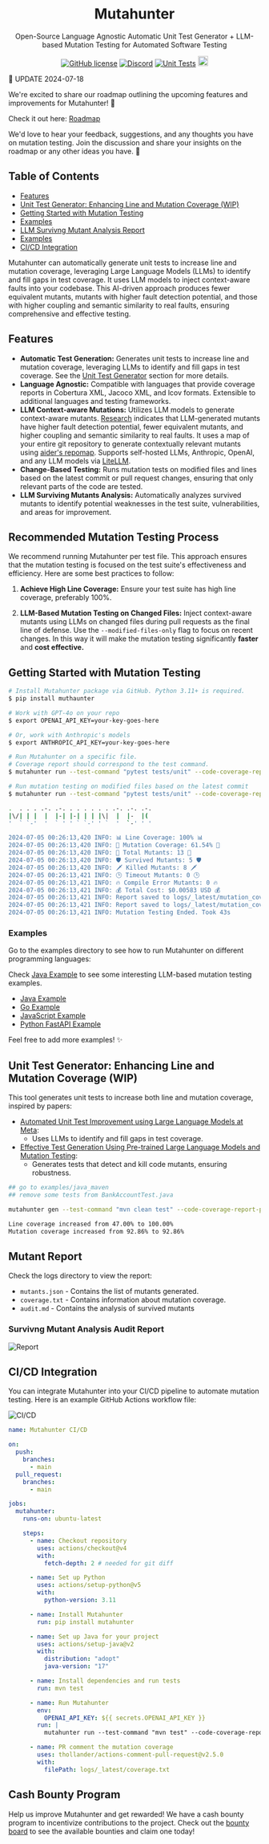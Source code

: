 <div align="center">
  <h1>Mutahunter</h1>

  Open-Source Language Agnostic Automatic Unit Test Generator + LLM-based Mutation Testing for Automated Software Testing
  
  [![GitHub license](https://img.shields.io/badge/License-AGPL_3.0-blue.svg)](https://github.com/yourcompany/mutahunter/blob/main/LICENSE)
  [![Discord](https://badgen.net/badge/icon/discord?icon=discord&label&color=purple)](https://discord.gg/S5u3RDMq)
  [![Unit Tests](https://github.com/codeintegrity-ai/mutahunter/actions/workflows/test.yaml/badge.svg)](https://github.com/codeintegrity-ai/mutahunter/actions/workflows/test.yaml)
  <a href="https://github.com/codeintegrity-ai/mutahunter/commits/main">
  <img alt="GitHub" src="https://img.shields.io/github/last-commit/codeintegrity-ai/mutahunter/main?style=for-the-badge" height="20">
  </a>
</div>

📅 UPDATE 2024-07-18

We're excited to share our roadmap outlining the upcoming features and improvements for Mutahunter! 🚀

Check it out here: [Roadmap](https://github.com/codeintegrity-ai/mutahunter/issues/5)

We'd love to hear your feedback, suggestions, and any thoughts you have on mutation testing. Join the discussion and share your insights on the roadmap or any other ideas you have. 🙌

## Table of Contents

- [Features](#features)
- [Unit Test Generator: Enhancing Line and Mutation Coverage (WIP)](#unit-test-generator-enhancing-line-and-mutation-coverage-wip)
- [Getting Started with Mutation Testing](#getting-started-with-mutation-testing)
- [Examples](#examples)
- [LLM Survivng Mutant Analysis Report](#mutant-report)
- [Examples](#examples)
- [CI/CD Integration](#cicd-integration)

Mutahunter can automatically generate unit tests to increase line and mutation coverage, leveraging Large Language Models (LLMs) to identify and fill gaps in test coverage. It uses LLM models to inject context-aware faults into your codebase. This AI-driven approach produces fewer equivalent mutants, mutants with higher fault detection potential, and those with higher coupling and semantic similarity to real faults, ensuring comprehensive and effective testing.

## Features

- **Automatic Test Generation:** Generates unit tests to increase line and mutation coverage, leveraging LLMs to identify and fill gaps in test coverage. See the [Unit Test Generator](#unit-test-generator-enhancing-line-and-mutation-coverage-wip) section for more details.
- **Language Agnostic:** Compatible with languages that provide coverage reports in Cobertura XML, Jacoco XML, and lcov formats. Extensible to additional languages and testing frameworks.
- **LLM Context-aware Mutations:** Utilizes LLM models to generate context-aware mutants. [Research](https://arxiv.org/abs/2406.09843) indicates that LLM-generated mutants have higher fault detection potential, fewer equivalent mutants, and higher coupling and semantic similarity to real faults. It uses a map of your entire git repository to generate contextually relevant mutants using [aider's repomap](https://aider.chat/docs/repomap.html). Supports self-hosted LLMs, Anthropic, OpenAI, and any LLM models via [LiteLLM](https://github.com/BerriAI/litellm).
- **Change-Based Testing:** Runs mutation tests on modified files and lines based on the latest commit or pull request changes, ensuring that only relevant parts of the code are tested.
- **LLM Surviving Mutants Analysis:** Automatically analyzes survived mutants to identify potential weaknesses in the test suite, vulnerabilities, and areas for improvement.

## Recommended Mutation Testing Process

We recommend running Mutahunter per test file. This approach ensures that the mutation testing is focused on the test suite's effectiveness and efficiency. Here are some best practices to follow:

1. **Achieve High Line Coverage:** Ensure your test suite has high line coverage, preferably 100%.

2. **LLM-Based Mutation Testing on Changed Files:** Inject context-aware mutants using LLMs on changed files during pull requests as the final line of defense. Use the `--modified-files-only` flag to focus on recent changes. In this way it will make the mutation testing significantly **faster** and **cost effective.**

## Getting Started with Mutation Testing

```bash
# Install Mutahunter package via GitHub. Python 3.11+ is required.
$ pip install muthaunter

# Work with GPT-4o on your repo
$ export OPENAI_API_KEY=your-key-goes-here

# Or, work with Anthropic's models
$ export ANTHROPIC_API_KEY=your-key-goes-here

# Run Mutahunter on a specific file. 
# Coverage report should correspond to the test command.
$ mutahunter run --test-command "pytest tests/unit" --code-coverage-report-path "coverage.xml" --only-mutate-file-paths "app_1.py" "app_2.py"

# Run mutation testing on modified files based on the latest commit
$ mutahunter run --test-command "pytest tests/unit" --code-coverage-report-path "coverage.xml" --modified-files-only

.  . . . .-. .-. . . . . . . .-. .-. .-. 
|\/| | |  |  |-| |-| | | |\|  |  |-  |(  
'  ` `-'  '  ` ' ' ` `-' ' `  '  `-' ' ' 

2024-07-05 00:26:13,420 INFO: 📊 Line Coverage: 100% 📊
2024-07-05 00:26:13,420 INFO: 🎯 Mutation Coverage: 61.54% 🎯
2024-07-05 00:26:13,420 INFO: 🦠 Total Mutants: 13 🦠
2024-07-05 00:26:13,420 INFO: 🛡️ Survived Mutants: 5 🛡️
2024-07-05 00:26:13,420 INFO: 🗡️ Killed Mutants: 8 🗡️
2024-07-05 00:26:13,421 INFO: 🕒 Timeout Mutants: 0 🕒
2024-07-05 00:26:13,421 INFO: 🔥 Compile Error Mutants: 0 🔥
2024-07-05 00:26:13,421 INFO: 💰 Total Cost: $0.00583 USD 💰
2024-07-05 00:26:13,421 INFO: Report saved to logs/_latest/mutation_coverage.json
2024-07-05 00:26:13,421 INFO: Report saved to logs/_latest/mutation_coverage_detail.json
2024-07-05 00:26:13,421 INFO: Mutation Testing Ended. Took 43s
```

### Examples

Go to the examples directory to see how to run Mutahunter on different programming languages:

Check [Java Example](/examples/java_maven/) to see some interesting LLM-based mutation testing examples.

- [Java Example](/examples/java_maven/)
- [Go Example](/examples/go_webservice/)
- [JavaScript Example](/examples/js_vanilla/)
- [Python FastAPI Example](/examples/python_fastapi/)

Feel free to add more examples! ✨

## Unit Test Generator: Enhancing Line and Mutation Coverage (WIP)

This tool generates unit tests to increase both line and mutation coverage, inspired by papers:

- [Automated Unit Test Improvement using Large Language Models at Meta](https://arxiv.org/abs/2402.09171):  
  - Uses LLMs to identify and fill gaps in test coverage.
- [Effective Test Generation Using Pre-trained Large Language Models and Mutation Testing](https://arxiv.org/abs/2308.16557):
  - Generates tests that detect and kill code mutants, ensuring robustness.

```bash
## go to examples/java_maven
## remove some tests from BankAccountTest.java

mutahunter gen --test-command "mvn clean test" --code-coverage-report-path "target/site/jacoco/jacoco.xml" --test-file-path "src/test/java/BankAccountTest.java" --source-file-path "src/main/java/com/example/BankAccount.java" --coverage-type jacoco  --model "gpt-4o"

Line coverage increased from 47.00% to 100.00%
Mutation coverage increased from 92.86% to 92.86%
```

## Mutant Report

Check the logs directory to view the report:

- `mutants.json` - Contains the list of mutants generated.
- `coverage.txt` - Contains information about mutation coverage.
- `audit.md` - Contains the analysis of survived mutants

### Survivng Mutant Analysis Audit Report

![Report](/images/audit.png)

## CI/CD Integration

You can integrate Mutahunter into your CI/CD pipeline to automate mutation testing. Here is an example GitHub Actions workflow file:

![CI/CD](/images/github-bot.png)

```yaml
name: Mutahunter CI/CD 

on:
  push:
    branches:
      - main
  pull_request:
    branches:
      - main

jobs:
  mutahunter:
    runs-on: ubuntu-latest

    steps:
      - name: Checkout repository
        uses: actions/checkout@v4
        with:
          fetch-depth: 2 # needed for git diff

      - name: Set up Python 
        uses: actions/setup-python@v5
        with:
          python-version: 3.11

      - name: Install Mutahunter
        run: pip install mutahunter

      - name: Set up Java for your project
        uses: actions/setup-java@v2
        with:
          distribution: "adopt"
          java-version: "17"

      - name: Install dependencies and run tests
        run: mvn test

      - name: Run Mutahunter
        env:
          OPENAI_API_KEY: ${{ secrets.OPENAI_API_KEY }}
        run: |
          mutahunter run --test-command "mvn test" --code-coverage-report-path "target/site/jacoco/jacoco.xml" --coverage-type jacoco --model "gpt-4o" --modified-files-only 

      - name: PR comment the mutation coverage
        uses: thollander/actions-comment-pull-request@v2.5.0
        with:
          filePath: logs/_latest/coverage.txt
```

## Cash Bounty Program

Help us improve Mutahunter and get rewarded! We have a cash bounty program to incentivize contributions to the project. Check out the [bounty board](https://docs.google.com/spreadsheets/d/1cT2_O55m5txrUgZV81g1gtqE_ZDu9LlzgbpNa_HIisc/edit?gid=0#gid=0) to see the available bounties and claim one today!
